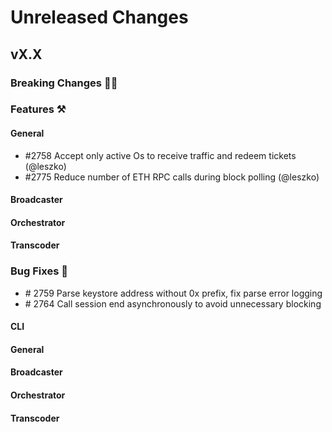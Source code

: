 # Unreleased Changes

## vX.X

### Breaking Changes 🚨🚨

### Features ⚒

#### General
- \#2758 Accept only active Os to receive traffic and redeem tickets (@leszko)
- \#2775 Reduce number of ETH RPC calls during block polling (@leszko)

#### Broadcaster

#### Orchestrator

#### Transcoder

### Bug Fixes 🐞
- \# 2759 Parse keystore address without 0x prefix, fix parse error logging
- \# 2764 Call session end asynchronously to avoid unnecessary blocking

#### CLI

#### General

#### Broadcaster

#### Orchestrator

#### Transcoder
